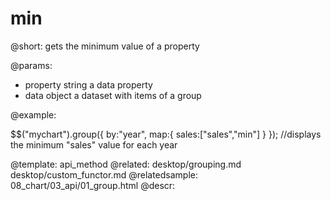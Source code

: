 min
=============


@short:
	gets the minimum value of a property

@params:
- property	string 		a data property
- data		object		a dataset with items of a group



@example:

$$("mychart").group({
		by:"year",
		map:{
			sales:["sales","min"]
		}
});
//displays the minimum "sales" value for each year

@template:	api_method
@related:
	desktop/grouping.md
    desktop/custom_functor.md
@relatedsample:
	08_chart/03_api/01_group.html
@descr:

